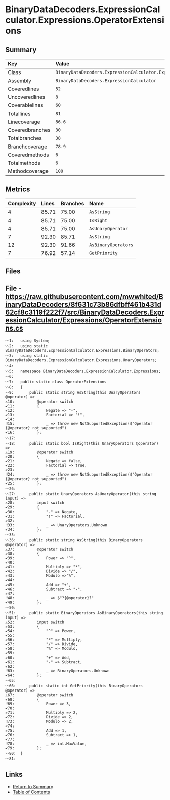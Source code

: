 ﻿# BinaryDataDecoders.ExpressionCalculator.Expressions.OperatorExtensions

## Summary

| Key             | Value                                                                    |
| :-------------- | :----------------------------------------------------------------------- |
| Class           | `BinaryDataDecoders.ExpressionCalculator.Expressions.OperatorExtensions` |
| Assembly        | `BinaryDataDecoders.ExpressionCalculator`                                |
| Coveredlines    | `52`                                                                     |
| Uncoveredlines  | `8`                                                                      |
| Coverablelines  | `60`                                                                     |
| Totallines      | `81`                                                                     |
| Linecoverage    | `86.6`                                                                   |
| Coveredbranches | `30`                                                                     |
| Totalbranches   | `38`                                                                     |
| Branchcoverage  | `78.9`                                                                   |
| Coveredmethods  | `6`                                                                      |
| Totalmethods    | `6`                                                                      |
| Methodcoverage  | `100`                                                                    |

## Metrics

| Complexity | Lines | Branches | Name                |
| :--------- | :---- | :------- | :------------------ |
| 4          | 85.71 | 75.00    | `AsString`          |
| 4          | 85.71 | 75.00    | `IsRight`           |
| 4          | 85.71 | 75.00    | `AsUnaryOperator`   |
| 7          | 92.30 | 85.71    | `AsString`          |
| 12         | 92.30 | 91.66    | `AsBinaryOperators` |
| 7          | 76.92 | 57.14    | `GetPriority`       |

## Files

## File - https://raw.githubusercontent.com/mwwhited/BinaryDataDecoders/8f631c73b86dfbff461b431d62cf8c3119f222f7/src/BinaryDataDecoders.ExpressionCalculator/Expressions/OperatorExtensions.cs

```CSharp
〰1:   using System;
〰2:   using static BinaryDataDecoders.ExpressionCalculator.Expressions.BinaryOperators;
〰3:   using static BinaryDataDecoders.ExpressionCalculator.Expressions.UnaryOperators;
〰4:   
〰5:   namespace BinaryDataDecoders.ExpressionCalculator.Expressions;
〰6:   
〰7:   public static class OperatorExtensions
〰8:   {
〰9:       public static string AsString(this UnaryOperators @operator) =>
⚠10:          @operator switch
✔11:          {
✔12:              Negate => "-",
✔13:              Factorial => "!",
✔14:  
‼15:              _ => throw new NotSupportedException($"Operator {@operator} not supported")
✔16:          };
〰17:  
〰18:      public static bool IsRight(this UnaryOperators @operator) =>
⚠19:          @operator switch
✔20:          {
✔21:              Negate => false,
✔22:              Factorial => true,
✔23:  
‼24:              _ => throw new NotSupportedException($"Operator {@operator} not supported")
✔25:          };
〰26:  
〰27:      public static UnaryOperators AsUnaryOperator(this string input) =>
⚠28:          input switch
✔29:          {
✔30:              "-" => Negate,
✔31:              "!" => Factorial,
✔32:  
‼33:              _ => UnaryOperators.Unknown
✔34:          };
〰35:  
〰36:      public static string AsString(this BinaryOperators @operator) =>
⚠37:          @operator switch
✔38:          {
✔39:              Power => "^",
✔40:  
✔41:              Multiply => "*",
✔42:              Divide => "/",
✔43:              Modulo =>"%",
✔44:  
✔45:              Add => "+",
✔46:              Subtract => "-",
✔47:  
‼48:              _ => $"?{@operator}?"
✔49:          };
〰50:  
〰51:      public static BinaryOperators AsBinaryOperators(this string input) =>
⚠52:          input switch
✔53:          {
✔54:              "^" => Power,
✔55:  
✔56:              "*" => Multiply,
✔57:              "/" => Divide,
✔58:              "%" => Modulo,
✔59:  
✔60:              "+" => Add,
✔61:              "-" => Subtract,
✔62:  
‼63:              _ => BinaryOperators.Unknown
✔64:          };
〰65:  
〰66:      public static int GetPriority(this BinaryOperators @operator) =>
⚠67:          @operator switch
✔68:          {
‼69:              Power => 3,
✔70:  
✔71:              Multiply => 2,
✔72:              Divide => 2,
‼73:              Modulo => 2,
✔74:  
✔75:              Add => 1,
✔76:              Subtract => 1,
✔77:  
‼78:              _ => int.MaxValue,
✔79:          };
〰80:  }
〰81:  
```

## Links

* [Return to Summary](Summary.md)
* [Table of Contents](../TOC.md)

